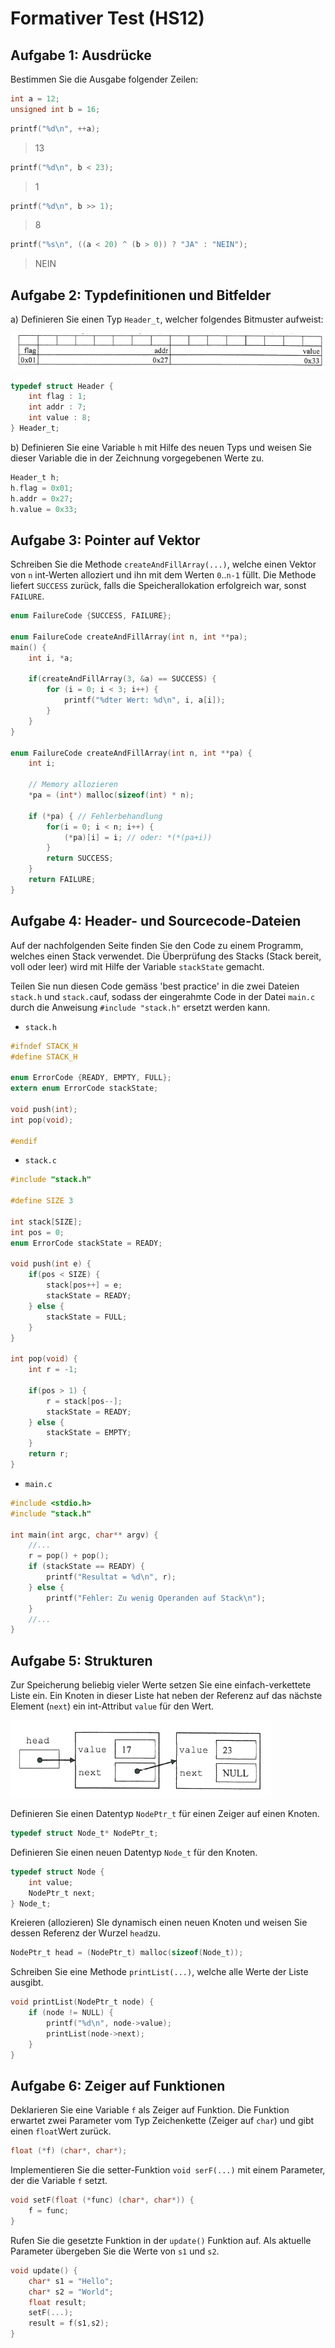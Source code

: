  
# Formativer Test (HS12)

## Aufgabe 1: Ausdrücke

Bestimmen Sie die Ausgabe folgender Zeilen:

```c
int a = 12;
unsigned int b = 16;
```

```c
printf("%d\n", ++a);
```
> 13

```c
printf("%d\n", b < 23);
```
> 1

```c
printf("%d\n", b >> 1);
```
> 8

```c
printf("%s\n", ((a < 20) ^ (b > 0)) ? "JA" : "NEIN");
```
> NEIN

## Aufgabe 2: Typdefinitionen und Bitfelder

a) Definieren Sie einen Typ `Header_t`, welcher folgendes Bitmuster aufweist:

<img src="./img/hs12-bitmuster.png">

```c
typedef struct Header {
    int flag : 1;
    int addr : 7;
    int value : 8;
} Header_t;
```

b) Definieren Sie eine Variable `h` mit Hilfe des neuen Typs und weisen Sie dieser Variable die in der Zeichnung vorgegebenen Werte zu.

```c
Header_t h;
h.flag = 0x01;
h.addr = 0x27;
h.value = 0x33;
```

## Aufgabe 3: Pointer auf Vektor

Schreiben Sie die Methode `createAndFillArray(...)`, welche einen Vektor von `n` int-Werten alloziert und ihn mit dem Werten `0`..`n-1` füllt. Die Methode liefert `SUCCESS` zurück, falls die Speicherallokation erfolgreich war, sonst `FAILURE`.

```c
enum FailureCode {SUCCESS, FAILURE};

enum FailureCode createAndFillArray(int n, int **pa);
main() {
    int i, *a;

    if(createAndFillArray(3, &a) == SUCCESS) {
        for (i = 0; i < 3; i++) {
            printf("%dter Wert: %d\n", i, a[i]);
        }
    }
}

enum FailureCode createAndFillArray(int n, int **pa) {
    int i;

    // Memory allozieren
    *pa = (int*) malloc(sizeof(int) * n);

    if (*pa) { // Fehlerbehandlung
        for(i = 0; i < n; i++) {
            (*pa)[i] = i; // oder: *(*(pa+i))
        }
        return SUCCESS;
    }
    return FAILURE;
}
```

## Aufgabe 4: Header- und Sourcecode-Dateien

Auf der nachfolgenden Seite finden Sie den Code zu einem Programm, welches einen Stack verwendet. Die Überprüfung des Stacks (Stack bereit, voll oder leer) wird mit Hilfe der Variable `stackState` gemacht.

Teilen Sie nun diesen Code gemäss 'best practice' in die zwei Dateien `stack.h` und `stack.c`auf, sodass der eingerahmte Code in der Datei `main.c` durch die  Anweisung `#include "stack.h"` ersetzt werden kann.

* `stack.h`

```c
#ifndef STACK_H
#define STACK_H

enum ErrorCode {READY, EMPTY, FULL};
extern enum ErrorCode stackState;

void push(int);
int pop(void);

#endif
```

* `stack.c`

```c
#include "stack.h"

#define SIZE 3

int stack[SIZE];
int pos = 0;
enum ErrorCode stackState = READY;

void push(int e) {
    if(pos < SIZE) {
        stack[pos++] = e;
        stackState = READY;
    } else {
        stackState = FULL;
    }
}

int pop(void) {
    int r = -1;

    if(pos > 1) {
        r = stack[pos--];
        stackState = READY;
    } else {
        stackState = EMPTY;
    }
    return r;
}
```

* `main.c`

```c
#include <stdio.h>
#include "stack.h"

int main(int argc, char** argv) {
    //...
    r = pop() + pop();
    if (stackState == READY) {
        printf("Resultat = %d\n", r);
    } else {
        printf("Fehler: Zu wenig Operanden auf Stack\n");
    }
    //...
}
```

## Aufgabe 5: Strukturen

Zur Speicherung beliebig vieler Werte setzen Sie eine einfach-verkettete Liste ein. Ein Knoten in dieser Liste hat neben der Referenz auf das nächste Element (`next`) ein int-Attribut `value` für den Wert.

<img src="./img/hs12-linked-list.png">

Definieren Sie einen Datentyp `NodePtr_t` für  einen Zeiger auf einen Knoten.

```c
typedef struct Node_t* NodePtr_t;
```

Definieren Sie einen neuen Datentyp `Node_t` für den Knoten.

```c
typedef struct Node {
    int value;
    NodePtr_t next;
} Node_t;
```

Kreieren (allozieren) SIe dynamisch einen neuen Knoten und weisen Sie dessen Referenz der Wurzel `head`zu.

```c
NodePtr_t head = (NodePtr_t) malloc(sizeof(Node_t));
```

Schreiben Sie eine Methode `printList(...)`, welche alle Werte der Liste ausgibt.

```c
void printList(NodePtr_t node) {
    if (node != NULL) {
        printf("%d\n", node->value);
        printList(node->next);
    }
}
```

## Aufgabe 6: Zeiger auf Funktionen

Deklarieren Sie eine Variable `f` als Zeiger auf Funktion. Die Funktion erwartet zwei Parameter vom Typ Zeichenkette (Zeiger auf `char`) und gibt einen `float`Wert zurück.

```c
float (*f) (char*, char*);
```

Implementieren Sie die setter-Funktion `void serF(...)` mit einem Parameter, der die Variable `f` setzt.

```c
void setF(float (*func) (char*, char*)) {
    f = func;
}
```

Rufen Sie die gesetzte Funktion in der `update()` Funktion auf. Als aktuelle Parameter übergeben Sie die Werte von `s1` und `s2`.

```c
void update() {
    char* s1 = "Hello";
    char* s2 = "World";
    float result;
    setF(...);
    result = f(s1,s2);
}
```